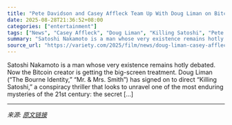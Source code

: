 ```yaml
---
title: "Pete Davidson and Casey Affleck Team Up With Doug Liman on Bitcoin Thriller Film ‘Killing Satoshi’ (EXCLUSIVE)"
date: 2025-08-28T21:36:52+08:00
categories: ["entertainment"]
tags: ["News", "Casey Affleck", "Doug Liman", "Killing Satoshi", "Pete Davidson"]
summary: "Satoshi Nakamoto is a man whose very existence remains hotly debated. Now the Bitcoin creator is getting the big-screen treatment. Doug Liman (“The Bourne Identity,” “Mr. &#38; Mrs. Smith”) has signed"
source_url: "https://variety.com/2025/film/news/doug-liman-casey-affleck-pete-davidson-bitcoin-killing-satoshi-1236501408/"
---
```


Satoshi Nakamoto is a man whose very existence remains hotly debated. Now the Bitcoin creator is getting the big-screen treatment. Doug Liman (“The Bourne Identity,” “Mr. &#38; Mrs. Smith”) has signed on to direct “Killing Satoshi,” a conspiracy thriller that looks to unravel one of the most enduring mysteries of the 21st century: the secret [&#8230;]

---

*来源: [原文链接](https://variety.com/2025/film/news/doug-liman-casey-affleck-pete-davidson-bitcoin-killing-satoshi-1236501408/)*
